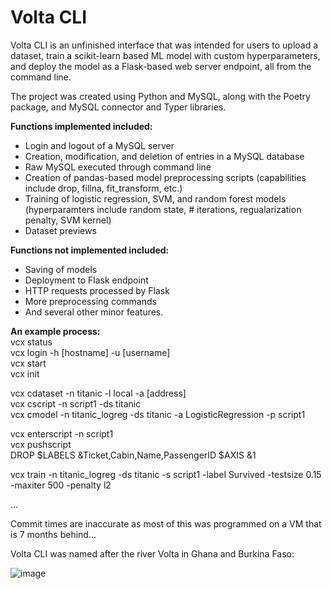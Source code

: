 # Volta CLI

Volta CLI is an unfinished interface that was intended for users to upload a dataset, train a scikit-learn based ML model with custom hyperparameters, and deploy the model as a Flask-based web server endpoint, all from the command line.

The project was created using Python and MySQL, along with the Poetry package, and MySQL connector and Typer libraries.

**Functions implemented included:**
- Login and logout of a MySQL server
- Creation, modification, and deletion of entries in a MySQL database
- Raw MySQL executed through command line
- Creation of pandas-based model preprocessing scripts (capabilities include drop, fillna, fit_transform, etc.)
- Training of logistic regression, SVM, and random forest models (hyperparamters include random state, # iterations, regualarization penalty, SVM kernel)
- Dataset previews

**Functions not implemented included:**
- Saving of models
- Deployment to Flask endpoint
- HTTP requests processed by Flask
- More preprocessing commands
- And several other minor features.

**An example process:**  
vcx status  
vcx login -h [hostname] -u [username]  
vcx start  
vcx init  
  
vcx cdataset -n titanic -l local -a [address]  
vcx cscript -n script1 -ds titanic  
vcx cmodel -n titanic_logreg -ds titanic -a LogisticRegression -p script1  
  
vcx enterscript -n script1  
vcx pushscript  
DROP $LABELS &Ticket,Cabin,Name,PassengerID $AXIS &1  
  
vcx train -n titanic_logreg -ds titanic -s script1 -label Survived -testsize 0.15 -maxiter 500 -penalty l2  
 
...  
  
Commit times are inaccurate as most of this was programmed on a VM that is 7 months behind...  
  
Volta CLI was named after the river Volta in Ghana and Burkina Faso:  
  
![image](https://github.com/zani-t/volta-cli/assets/106849931/db187753-3855-4a34-be6f-f8df7e93a311)
  
